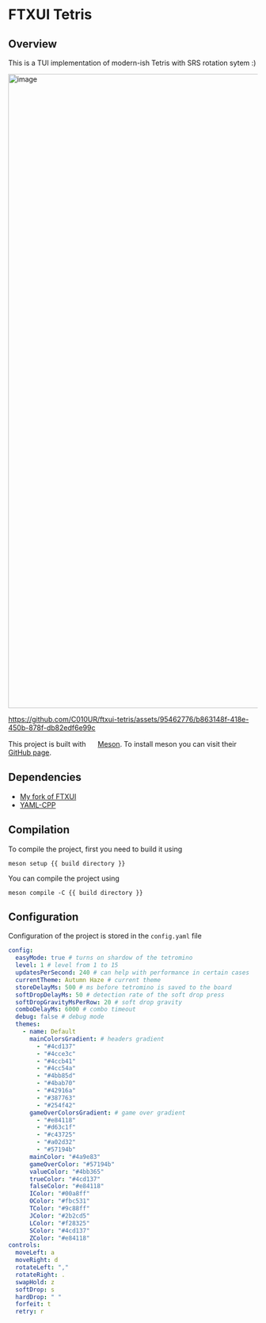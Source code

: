 # FTXUI Tetris

## Overview

This is a TUI implementation of modern-ish Tetris with SRS rotation sytem :)

<img width="1280" alt="image" src="https://github.com/C010UR/ftxui-tetris/assets/95462776/fb7acba5-6ab7-4f0b-ab58-b5ebc5eb678e">

https://github.com/C010UR/ftxui-tetris/assets/95462776/b863148f-418e-450b-878f-db82edf6e99c



This project is built with
<img src="https://mesonbuild.com/assets/images/meson_logo.png" height="16px">
[Meson](https://mesonbuild.com/). To install meson you can visit their [GitHub page](https://github.com/mesonbuild/meson/tree/master/docs).

## Dependencies

- [My fork of FTXUI](https://github.com/C010UR/FTXUI)
- [YAML-CPP](https://github.com/jbeder/yaml-cpp)

## Compilation

To compile the project, first you need to build it using

```console
meson setup {{ build directory }}
```

You can compile the project using

```console
meson compile -C {{ build directory }}
```

## Configuration

Configuration of the project is stored in the `config.yaml` file

```yaml
config:
  easyMode: true # turns on shardow of the tetromino
  level: 1 # level from 1 to 15
  updatesPerSecond: 240 # can help with performance in certain cases
  currentTheme: Autumn Haze # current theme
  storeDelayMs: 500 # ms before tetromino is saved to the board
  softDropDelayMs: 50 # detection rate of the soft drop press
  softDropGravityMsPerRow: 20 # soft drop gravity 
  comboDelayMs: 6000 # combo timeout
  debug: false # debug mode
  themes:
    - name: Default
      mainColorsGradient: # headers gradient
        - "#4cd137"
        - "#4cce3c"
        - "#4ccb41"
        - "#4cc54a"
        - "#4bb85d"
        - "#4bab70"
        - "#42916a"
        - "#387763"
        - "#254f42"
      gameOverColorsGradient: # game over gradient
        - "#e84118"
        - "#d63c1f"
        - "#c43725"
        - "#a02d32"
        - "#57194b"
      mainColor: "#4a9e83"
      gameOverColor: "#57194b"
      valueColor: "#4bb365"
      trueColor: "#4cd137"
      falseColor: "#e84118"
      IColor: "#00a8ff"
      OColor: "#fbc531"
      TColor: "#9c88ff"
      JColor: "#2b2cd5"
      LColor: "#f28325"
      SColor: "#4cd137"
      ZColor: "#e84118"
controls:
  moveLeft: a
  moveRight: d
  rotateLeft: ","
  rotateRight: .
  swapHold: z
  softDrop: s
  hardDrop: " "
  forfeit: t
  retry: r
```
